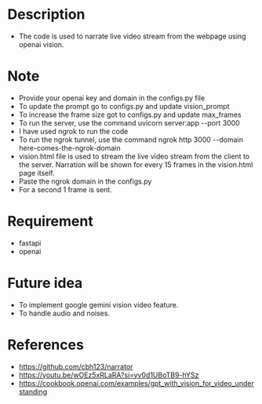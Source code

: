 # Description
- The code is used to narrate live video stream from the webpage using openai vision.

# Note
- Provide your openai key and domain in the configs.py file
- To update the prompt go to configs.py and update vision_prompt
- To increase the frame size got to configs.py and update max_frames
- To run the server, use the command uvicorn server:app --port 3000
- I have used ngrok to run the code
- To run the ngrok tunnel, use the command ngrok http 3000 --domain here-comes-the-ngrok-domain
- vision.html file is used to stream the live video stream from the client to the server.  Narration will be shown for every 15 frames in the vision.html page itself.
- Paste the ngrok domain in the configs.py
- For a second 1 frame is sent.

# Requirement
- fastapi
- openai

# Future idea
- To implement google gemini vision video feature.
- To handle audio and noises.

# References
- https://github.com/cbh123/narrator
- https://youtu.be/wOEz5xRLaRA?si=yv0d1UBoTB9-hYSz
- https://cookbook.openai.com/examples/gpt_with_vision_for_video_understanding
